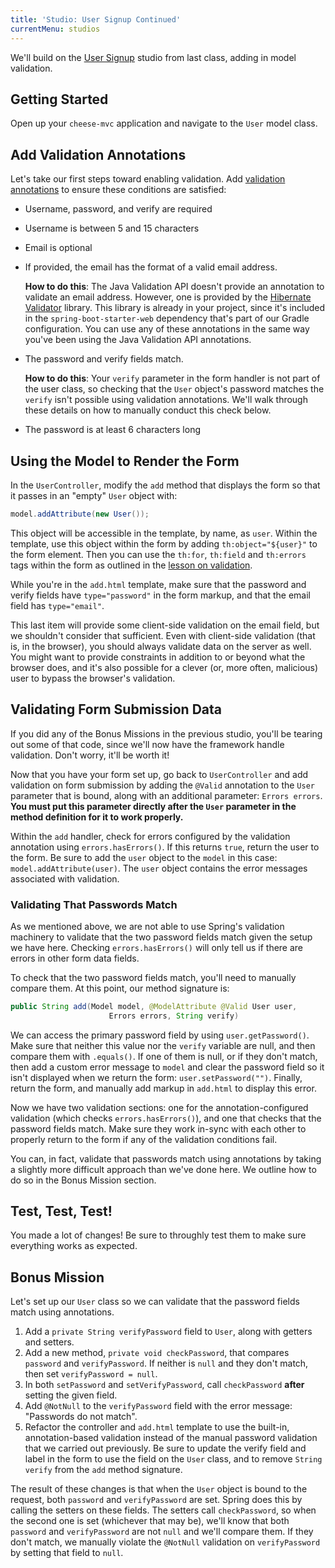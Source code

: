 ```yaml
---
title: 'Studio: User Signup Continued'
currentMenu: studios
---
```


We'll build on the [User Signup](../user-signup/) studio from last class, adding in model validation.

## Getting Started

Open up your `cheese-mvc` application and navigate to the `User` model class.

## Add Validation Annotations

Let's take our first steps toward enabling validation. Add [validation annotations](http://docs.oracle.com/javaee/6/tutorial/doc/gircz.html) to ensure these conditions are satisfied:
- Username, password, and verify are required
- Username is between 5 and 15 characters
- Email is optional
- If provided, the email has the format of a valid email address.

    **How to do this**: The Java Validation API doesn't provide an annotation to validate an email address. However, one is provided by the [Hibernate Validator](https://docs.jboss.org/hibernate/stable/validator/reference/en-US/html_single/#validator-defineconstraints-hv-constraints) library. This library is already in your project, since it's included in the `spring-boot-starter-web` dependency that's part of our Gradle configuration. You can use any of these annotations in the same way you've been using the Java Validation API annotations.
- The password and verify fields match.

    **How to do this**: Your `verify` parameter in the form handler is not part of the user class, so checking that the `User` object's password matches the `verify` isn't possible using validation annotations. We'll walk through these details on how to manually conduct this check below.
- The password is at least 6 characters long

## Using the Model to Render the Form

In the `UserController`, modify the `add` method that displays the form so that it passes in an "empty" `User` object with:

```java
model.addAttribute(new User());
```

This object will be accessible in the template, by name, as `user`. Within the template, use this object within the form by adding `th:object="${user}"` to the form element. Then you can use the `th:for`, `th:field` and `th:errors` tags within the form as outlined in the [lesson on validation](../../videos/intro-to-spring-boot-model-validation).

While you're in the `add.html` template, make sure that the password and verify fields have `type="password"` in the form markup, and that the email field has `type="email"`.

<aside class="aside-pro-tip" markdown="1">
This last item will provide some client-side validation on the email field, but we shouldn't consider that sufficient. Even with client-side validation (that is, in the browser), you should always validate data on the server as well. You might want to provide constraints in addition to or beyond what the browser does, and it's also possible for a clever (or, more often, malicious) user to bypass the browser's validation.
</aside>


## Validating Form Submission Data

<aside class="aside-warning" markdown="1">
If you did any of the Bonus Missions in the previous studio, you'll be tearing out some of that code, since we'll now have the framework handle validation. Don't worry, it'll be worth it!
</aside>

Now that you have your form set up, go back to `UserController` and add validation on form submission by adding the `@Valid` annotation to the `User` parameter that is bound, along with an additional parameter: `Errors errors`. **You must put this parameter directly after the `User` parameter in the method definition for it to work properly.**

Within the `add` handler, check for errors configured by the validation annotation using `errors.hasErrors()`. If this returns `true`, return the user to the form. Be sure to add the `user` object to the `model` in this case: `model.addAttribute(user)`. The `user` object contains the error messages associated with validation.

### Validating That Passwords Match

As we mentioned above, we are not able to use Spring's validation machinery to validate that the two password fields match given the setup we have here. Checking `errors.hasErrors()` will only tell us if there are errors in other form data fields.

To check that the two password fields match, you'll need to manually compare them. At this point, our method signature is:

```java
public String add(Model model, @ModelAttribute @Valid User user,
                      Errors errors, String verify)
```

We can access the primary password field by using `user.getPassword()`. Make sure that neither this value nor the `verify` variable are null, and then compare them with `.equals()`. If one of them is null, or if they don't match, then add a custom error message to `model` and clear the password field so it isn't displayed when we return the form: `user.setPassword("")`. Finally, return the form, and manually add markup in `add.html` to display this error.

Now we have two validation sections: one for the annotation-configured validation (which checks `errors.hasErrors()`), and one that checks that the password fields match. Make sure they work in-sync with each other to properly return to the form if any of the validation conditions fail.

<aside class="aside-pro-tip" markdown="1">
You can, in fact, validate that passwords match using annotations by taking a slightly more difficult approach than we've done here. We outline how to do so in the Bonus Mission section.
</aside>

## Test, Test, Test!

You made a lot of changes! Be sure to throughly test them to make sure everything works as expected.

## Bonus Mission

Let's set up our `User` class so we can validate that the password fields match using annotations.

1. Add a `private String verifyPassword` field to `User`, along with getters and setters.
1. Add a new method, `private void checkPassword`, that compares `password` and `verifyPassword`. If neither is `null` and they don't match, then set `verifyPassword = null`.
1. In both `setPassword` and `setVerifyPassword`, call `checkPassword` **after** setting the given field.
1. Add `@NotNull` to the `verifyPassword` field with the error message: "Passwords do not match".
1. Refactor the controller and `add.html` template to use the built-in, annotation-based validation instead of the manual password validation that we carried out previously. Be sure to update the verify field and label in the form to use the field on the `User` class, and to remove `String verify` from the `add` method signature.

The result of these changes is that when the `User` object is bound to the request, both `password` and `verifyPassword` are set. Spring does this by calling the setters on these fields. The setters call `checkPassword`, so when the second one is set (whichever that may be), we'll know that both `password` and `verifyPassword` are not `null` and we'll compare them. If they don't match, we manually violate the `@NotNull` validation on `verifyPassword` by setting that field to `null`.
